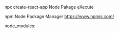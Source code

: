 npx create-react-app
Node Pakage eXecute

npm
Node Package Manager
https://www.npmjs.com/

node_modules: 